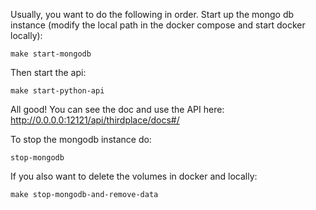 Usually, you want to do the following in order.
Start up the mongo db instance (modify the local path in the docker compose and start docker locally):
```
make start-mongodb
```

Then start the api: 
```
make start-python-api
```

All good! You can see the doc and use the API here: 
http://0.0.0.0:12121/api/thirdplace/docs#/

To stop the mongodb instance do: 
```
stop-mongodb
```

If you also want to delete the volumes in docker and locally:
```
make stop-mongodb-and-remove-data
```




